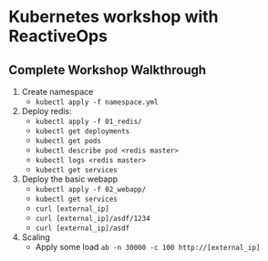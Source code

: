 # Kubernetes workshop with ReactiveOps

## Complete Workshop Walkthrough

1. Create namespace
    * `kubectl apply -f namespace.yml`
1. Deploy redis:
    * `kubectl apply -f 01_redis/`
    * `kubectl get deployments`
    * `kubectl get pods`
    * `kubectl describe pod <redis master>`
    * `kubectl logs <redis master>`
    * `kubectl get services`
1. Deploy the basic webapp
    * `kubectl apply -f 02_webapp/`
    * `kubectl get services`
    * `curl [external_ip]`
    * `curl [external_ip]/asdf/1234`
    * `curl [external_ip]/asdf`
1. Scaling
    * Apply some load `ab -n 30000 -c 100 http://[external_ip]`

